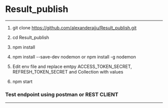 # Result_publish
___
1. git clone https://github.com/alexanderajju/Result_publish.git
2. cd Result_publish
3. npm install
4. npm install --save-dev nodemon or npm install -g nodemon

5. Edit env file and replace emtpy ACCESS_TOKEN_SECRET, REFRESH_TOKEN_SECRET and Collection with values
6. npm start
### Test endpoint using postman or REST CLIENT
___
